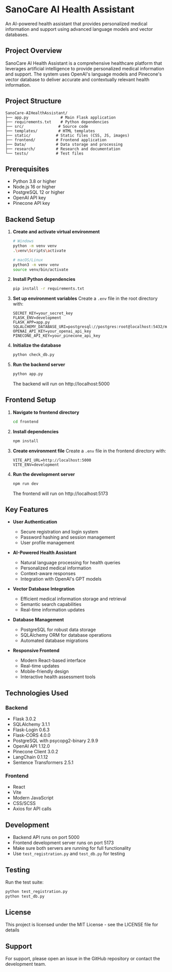 # SanoCare AI Health Assistant

An AI-powered health assistant that provides personalized medical information and support using advanced language models and vector databases.

## Project Overview

SanoCare AI Health Assistant is a comprehensive healthcare platform that leverages artificial intelligence to provide personalized medical information and support. The system uses OpenAI's language models and Pinecone's vector database to deliver accurate and contextually relevant health information.

## Project Structure
```
SanoCare-AIHealthAssistant/
├── app.py              # Main Flask application
├── requirements.txt    # Python dependencies
├── src/               # Source code
├── templates/         # HTML templates
├── static/           # Static files (CSS, JS, images)
├── frontend/         # Frontend application
├── Data/             # Data storage and processing
├── research/         # Research and documentation
└── tests/            # Test files
```

## Prerequisites

- Python 3.8 or higher
- Node.js 16 or higher
- PostgreSQL 12 or higher
- OpenAI API key
- Pinecone API key

## Backend Setup

1. **Create and activate virtual environment**
   ```bash
   # Windows
   python -m venv venv
   .\venv\Scripts\activate

   # macOS/Linux
   python3 -m venv venv
   source venv/bin/activate
   ```

2. **Install Python dependencies**
   ```bash
   pip install -r requirements.txt
   ```

3. **Set up environment variables**
   Create a `.env` file in the root directory with:
   ```
   SECRET_KEY=your_secret_key
   FLASK_ENV=development
   FLASK_APP=app.py
   SQLALCHEMY_DATABASE_URI=postgresql://postgres:root@localhost:5432/medicaldb
   OPENAI_API_KEY=your_openai_api_key
   PINECONE_API_KEY=your_pinecone_api_key
   ```

4. **Initialize the database**
   ```bash
   python check_db.py
   ```

5. **Run the backend server**
   ```bash
   python app.py
   ```
   The backend will run on http://localhost:5000

## Frontend Setup

1. **Navigate to frontend directory**
   ```bash
   cd frontend
   ```

2. **Install dependencies**
   ```bash
   npm install
   ```

3. **Create environment file**
   Create a `.env` file in the frontend directory with:
   ```
   VITE_API_URL=http://localhost:5000
   VITE_ENV=development
   ```

4. **Run the development server**
   ```bash
   npm run dev
   ```
   The frontend will run on http://localhost:5173

## Key Features

- **User Authentication**
  - Secure registration and login system
  - Password hashing and session management
  - User profile management

- **AI-Powered Health Assistant**
  - Natural language processing for health queries
  - Personalized medical information
  - Context-aware responses
  - Integration with OpenAI's GPT models

- **Vector Database Integration**
  - Efficient medical information storage and retrieval
  - Semantic search capabilities
  - Real-time information updates

- **Database Management**
  - PostgreSQL for robust data storage
  - SQLAlchemy ORM for database operations
  - Automated database migrations

- **Responsive Frontend**
  - Modern React-based interface
  - Real-time updates
  - Mobile-friendly design
  - Interactive health assessment tools

## Technologies Used

### Backend
- Flask 3.0.2
- SQLAlchemy 3.1.1
- Flask-Login 0.6.3
- Flask-CORS 4.0.0
- PostgreSQL with psycopg2-binary 2.9.9
- OpenAI API 1.12.0
- Pinecone Client 3.0.2
- LangChain 0.1.12
- Sentence Transformers 2.5.1

### Frontend
- React
- Vite
- Modern JavaScript
- CSS/SCSS
- Axios for API calls

## Development

- Backend API runs on port 5000
- Frontend development server runs on port 5173
- Make sure both servers are running for full functionality
- Use `test_registration.py` and `test_db.py` for testing

## Testing

Run the test suite:
```bash
python test_registration.py
python test_db.py
```


## License

This project is licensed under the MIT License - see the LICENSE file for details

## Support

For support, please open an issue in the GitHub repository or contact the development team.
